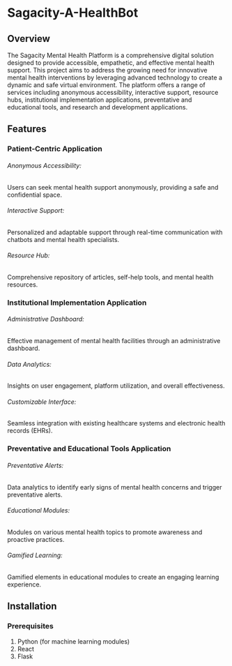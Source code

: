 # Sagacity-A-HealthBot

## Overview

The Sagacity Mental Health Platform is a comprehensive digital solution designed to provide accessible, empathetic, and effective mental health support. This project aims to address the growing need for innovative mental health interventions by leveraging advanced technology to create a dynamic and safe virtual environment. The platform offers a range of services including anonymous accessibility, interactive support, resource hubs, institutional implementation applications, preventative and educational tools, and research and development applications.

## Features

### Patient-Centric Application
###### Anonymous Accessibility: 
Users can seek mental health support anonymously, providing a safe and confidential space.
###### Interactive Support: 
Personalized and adaptable support through real-time communication with chatbots and mental health specialists.
###### Resource Hub: 
Comprehensive repository of articles, self-help tools, and mental health resources.
### Institutional Implementation Application
###### Administrative Dashboard: 
Effective management of mental health facilities through an administrative dashboard.
###### Data Analytics: 
Insights on user engagement, platform utilization, and overall effectiveness.
###### Customizable Interface: 
Seamless integration with existing healthcare systems and electronic health records (EHRs).
### Preventative and Educational Tools Application
###### Preventative Alerts: 
Data analytics to identify early signs of mental health concerns and trigger preventative alerts.
###### Educational Modules: 
Modules on various mental health topics to promote awareness and proactive practices.
###### Gamified Learning: 
Gamified elements in educational modules to create an engaging learning experience.

## Installation

### Prerequisites
1. Python (for machine learning modules)
2. React
3. Flask